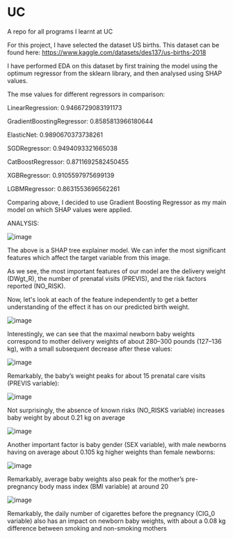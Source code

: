 # UC
A repo for all programs I learnt at UC

For this project, I have selected the dataset US births. This dataset can be found here: https://www.kaggle.com/datasets/des137/us-births-2018

I have performed EDA on this dataset by first training the model using the optimum regressor from the sklearn library, and then analysed using SHAP values.

The mse values for different regressors in comparison: 

LinearRegression: 0.9466729083191173

GradientBoostingRegressor: 0.8585813966180644

ElasticNet: 0.9890670373738261

SGDRegressor: 0.9494093321665038

CatBoostRegressor: 0.8711692582450455

XGBRegressor: 0.9105597975699139

LGBMRegressor: 0.8631553696562261

Comparing above, I decided to use Gradient Boosting Regressor as my main model on which SHAP values were applied. 

ANALYSIS: 

![image](https://user-images.githubusercontent.com/93089131/227852712-3353c97e-6356-4df3-9469-9e3019f94b8d.png)

The above is a SHAP tree explainer model. We can infer the most significant features which affect the target variable from this image. 

As we see, the most important features of our model are the delivery weight (DWgt_R), the number of prenatal visits (PREVIS), and the risk factors reported (NO_RISK).

Now, let's look at each of the feature independently to get a better understanding of the effect it has on our predicted birth weight.

![image](https://user-images.githubusercontent.com/93089131/227853115-4e63dc8d-5502-45d1-8eec-108ea8a7816f.png)

Interestingly, we can see that the maximal newborn baby weights correspond to mother delivery weights of about 280–300 pounds (127–136 kg), with a small subsequent decrease after these values:

![image](https://user-images.githubusercontent.com/93089131/227853154-c131f438-3c04-4154-b302-df91fd66f72b.png)

Remarkably, the baby’s weight peaks for about 15 prenatal care visits (PREVIS variable):

![image](https://user-images.githubusercontent.com/93089131/227853267-a3b5a841-d79d-419d-9103-5e7de6aa281e.png)

Not surprisingly, the absence of known risks (NO_RISKS variable) increases baby weight by about 0.21 kg on average

![image](https://user-images.githubusercontent.com/93089131/227853584-68f432f9-5c2b-49b2-aade-56c53e61728e.png)

Another important factor is baby gender (SEX variable), with male newborns having on average about 0.105 kg higher weights than female newborns:

![image](https://user-images.githubusercontent.com/93089131/227853620-bcb8210d-dcd3-4920-ad5d-d1549e6158a2.png)

Remarkably, average baby weights also peak for the mother’s pre-pregnancy body mass index (BMI variable) at around 20

![image](https://user-images.githubusercontent.com/93089131/227853665-b91f4165-ec50-40a3-b4bb-1e82371da840.png)

Remarkably, the daily number of cigarettes before the pregnancy (CIG_0 variable) also has an impact on newborn baby weights, with about a 0.08 kg difference between smoking and non-smoking mothers
